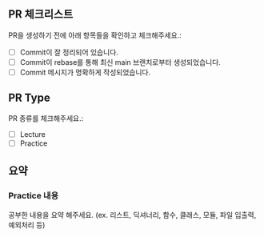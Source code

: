 ## PR 체크리스트
PR을 생성하기 전에 아래 항목들을 확인하고 체크해주세요.:

<!-- 조건을 만족 했으면 "x" 사용해 입력 -->

- [ ] Commit이 잘 정리되어 있습니다.
- [ ] Commit이 rebase를 통해 최신 main 브랜치로부터 생성되었습니다.
- [ ] Commit 메시지가 명확하게 작성되었습니다.

## PR Type

PR 종류를 체크해주세요.:

- [ ] Lecture
- [ ] Practice

## 요약

### Practice 내용

공부한 내용을 요약 해주세요. (ex. 리스트, 딕셔너리, 함수, 클래스, 모듈, 파일 입출력, 예외처리 등)
